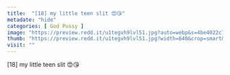 ```yaml
---
title:  "[18] my little teen slit 😍😘"
metadate: "hide"
categories: [ God Pussy ]
image: "https://preview.redd.it/u1tegvh9lvl51.jpg?auto=webp&s=4be4022c79080932312a5b43c8562ac1e760e4a0"
thumb: "https://preview.redd.it/u1tegvh9lvl51.jpg?width=640&crop=smart&auto=webp&s=6816a4ebcb284a69c51be210422d500d2822648a"
visit: ""
---
```

[18] my little teen slit 😍😘
